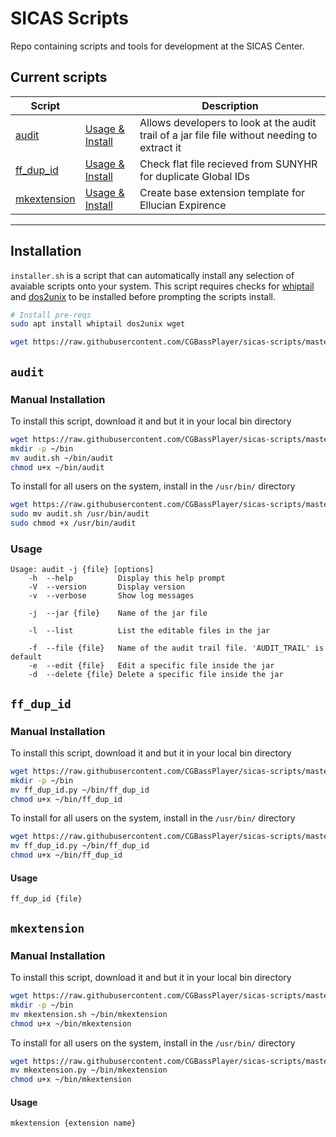 # SICAS Scripts

Repo containing scripts and tools for development at the SICAS Center.

## Current scripts

| Script |  | Description |
| --- | --- | --- |
| [audit](https://github.com/CGBassPlayer/sicas-scripts/blob/master/scripts/audit.sh) | [Usage & Install](#audit) | Allows developers to look at the audit trail of a jar file file without needing to extract it |
| [ff_dup_id](https://github.com/CGBassPlayer/sicas-scripts/blob/master/scripts/ff_dup_id.py) | [Usage & Install](#ff_dup_id) | Check flat file recieved from SUNYHR for duplicate Global IDs |
| [mkextension](https://github.com/CGBassPlayer/sicas-scripts/blob/master/scripts/mkextension.sh) | [Usage & Install](#mkextension) | Create base extension template for Ellucian Expirence |
---

## Installation

`installer.sh` is a script that can automatically install any selection of avaiable scripts onto your system. This script requires checks for [whiptail](https://linux.die.net/man/1/whiptail) and [dos2unix](https://linux.die.net/man/1/dos2unix) to be installed before prompting the scripts install.

```bash
# Install pre-reqs
sudo apt install whiptail dos2unix wget

wget https://raw.githubusercontent.com/CGBassPlayer/sicas-scripts/master/installer.sh -O - | bash
```

## `audit`

### Manual Installation

To install this script, download it and but it in your local bin directory

```bash
wget https://raw.githubusercontent.com/CGBassPlayer/sicas-scripts/master/scripts/audit.sh
mkdir -p ~/bin
mv audit.sh ~/bin/audit
chmod u+x ~/bin/audit
```

To install for all users on the system, install in the `/usr/bin/` directory

```bash
wget https://raw.githubusercontent.com/CGBassPlayer/sicas-scripts/master/scripts/audit.sh
sudo mv audit.sh /usr/bin/audit
sudo chmod +x /usr/bin/audit
```

### Usage

```text
Usage: audit -j {file} [options]
    -h  --help          Display this help prompt
    -V  --version       Display version
    -v  --verbose       Show log messages

    -j  --jar {file}    Name of the jar file

    -l  --list          List the editable files in the jar

    -f  --file {file}   Name of the audit trail file. 'AUDIT_TRAIL' is default
    -e  --edit {file}   Edit a specific file inside the jar
    -d  --delete {file} Delete a specific file inside the jar
```

## `ff_dup_id`

### Manual Installation

To install this script, download it and but it in your local bin directory

```bash
wget https://raw.githubusercontent.com/CGBassPlayer/sicas-scripts/master/scripts/ff_dup_id.py
mkdir -p ~/bin
mv ff_dup_id.py ~/bin/ff_dup_id
chmod u+x ~/bin/ff_dup_id
```

To install for all users on the system, install in the `/usr/bin/` directory

```bash
wget https://raw.githubusercontent.com/CGBassPlayer/sicas-scripts/master/scripts/ff_dup_id.py
mv ff_dup_id.py ~/bin/ff_dup_id
chmod u+x ~/bin/ff_dup_id
```

#### Usage

```text
ff_dup_id {file}
```

## `mkextension`

### Manual Installation

To install this script, download it and but it in your local bin directory

```bash
wget https://raw.githubusercontent.com/CGBassPlayer/sicas-scripts/master/scripts/mkextension.sh
mkdir -p ~/bin
mv mkextension.sh ~/bin/mkextension
chmod u+x ~/bin/mkextension
```

To install for all users on the system, install in the `/usr/bin/` directory

```bash
wget https://raw.githubusercontent.com/CGBassPlayer/sicas-scripts/master/scripts/mkextension.py
mv mkextension.py ~/bin/mkextension
chmod u+x ~/bin/mkextension
```

#### Usage

```text
mkextension {extension name}
```
